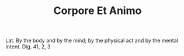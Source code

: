 ---
title: Corpore Et Animo
letter: C
permalink: "/definitions/bld-corpore-et-animo.html"
body: Lat. By the body and by the mind; by the physical act and by the mental Intent.
  Dig. 41, 2, 3
published_at: '2018-07-07'
source: Black's Law Dictionary 2nd Ed (1910)
layout: post
---